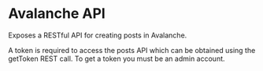 Avalanche API
=============

Exposes a RESTful API for creating posts in Avalanche.

A token is required to access the posts API which can be obtained using the getToken REST call.
To get a token you must be an admin account.
